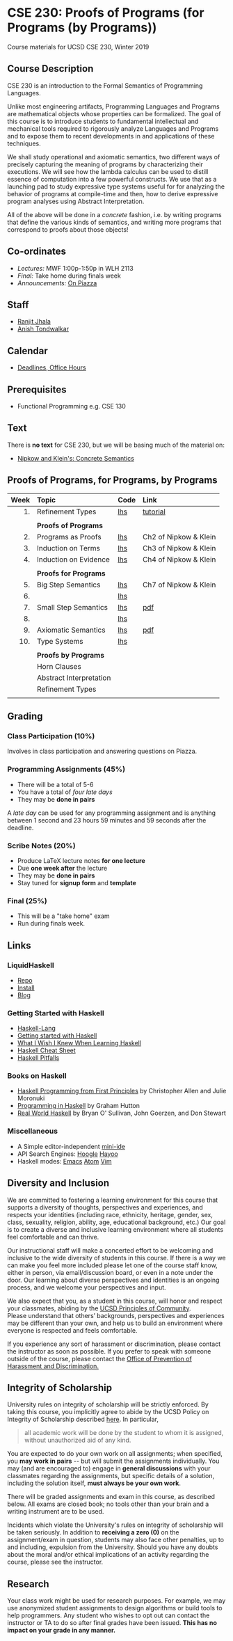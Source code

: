 # CSE 230: Proofs of Programs (for Programs (by Programs))

Course materials for UCSD CSE 230, Winter 2019

## Course Description

CSE 230 is an introduction to the Formal Semantics of Programming Languages.

Unlike most engineering artifacts, Programming Languages and Programs are
mathematical objects whose properties can be formalized. The goal of this
course is to introduce students to fundamental intellectual and mechanical
tools required to rigorously analyze Languages and Programs and to expose
them to recent developments in and applications of these techniques.

We shall study operational and axiomatic semantics, two different ways of
precisely capturing the meaning of programs by characterizing their executions.
We will see how the lambda calculus can be used to distill essence of
computation into a few powerful constructs. We use that as a launching pad to
study expressive type systems useful for for analyzing the behavior of programs
at compile-time and then, how to derive expressive program analyses using
Abstract Interpretation.

All of the above will be done in a *concrete* fashion, i.e. by writing programs
that define the various kinds of semantics, and writing  more programs that
correspond to proofs about those objects!

## Co-ordinates

- *Lectures:*          MWF 1:00p-1:50p in WLH 2113
- *Final:*             Take home during finals week
- *Announcements:*     [On Piazza](https://piazza.com/class/jqk23zupq7a62c)

## Staff

- [Ranjit Jhala](http://ranjitjhala.github.io)
- [Anish Tondwalkar](http://ani.sh/)

## Calendar

- [Deadlines, Office Hours](https://calendar.google.com/calendar?cid=ZW5nLnVjc2QuZWR1X292YWFsOWY4NWE0bTNqYXU2NWlmajNlOW4wQGdyb3VwLmNhbGVuZGFyLmdvb2dsZS5jb20)

## Prerequisites

- Functional Programming e.g. CSE 130

## Text

There is **no text** for CSE 230, but we will be basing much of the material on:

- [Nipkow and Klein's: Concrete Semantics](http://concrete-semantics.org/)

## Proofs of Programs, for Programs, by Programs

| Week | Topic                   | Code             | Link                                     |
|-----:|:------------------------|:-----------------|:-----------------------------------------|
| 1.   | Refinement Types        | [lhs](src/Week1) | [tutorial](https://liquid.kosmikus.org/) |
|      |                         |                  |                                          |
|      | **Proofs of Programs**  |                  |                                          |
| 2.   | Programs  as Proofs     | [lhs](src/Week2) | Ch2 of Nipkow & Klein                    |
| 3.   | Induction on Terms      | [lhs](src/Week3) | Ch3 of Nipkow & Klein		       |
| 4.   | Induction on Evidence   | [lhs](src/Week4) | Ch4 of Nipkow & Klein                    |
|      |                         |                  |                                          |
|      | **Proofs for Programs** |                  |                                          |
| 5.   | Big Step Semantics      | [lhs](src/Week5) | Ch7 of Nipkow & Klein                    |
| 6.   |                         | [lhs](src/Week6) |                                          |
| 7.   | Small Step Semantics    | [lhs](src/Week7) | [pdf](static/img/smallstep.pdf)          |
| 8.   |                         | [lhs](src/Week8) |                                          |
| 9.   | Axiomatic Semantics     | [lhs](src/Week9) | [pdf](static/img/axiomatic.pdf)          |
| 10.  | Type Systems            | [lhs](src/Week10)| 					       |
|      |                         |                  |                                          |
|      | **Proofs by Programs**  |                  |                                          |
|      | Horn Clauses            |                  |                                          |
|      | Abstract Interpretation |                  |                                          |
|      | Refinement Types        |                  |                                          |
|      |                         |                  |                                          |

## Grading

### Class Participation (10%)

Involves in class participation and answering questions on Piazza.

### Programming Assignments (45%)

- There will be a total of 5-6
- You have a total of *four late days* 
- They may be **done in pairs**

A *late day* can be used for any programming assignment and is
anything between 1 second and 23 hours 59 minutes and 59 seconds 
after the deadline.

### Scribe Notes (20%)

- Produce LaTeX lecture notes **for one lecture**
- Due **one week after** the lecture
- They may be **done in pairs**
- Stay tuned for **signup form** and **template** 

### Final (25%)

- This will be a "take home" exam
- Run during finals week.

## Links

### LiquidHaskell

- [Repo](https://github.com/ucsd-progsys/liquidhaskell)
- [Install](https://github.com/ucsd-progsys/liquidhaskell/blob/develop/INSTALL.md)
- [Blog](https://ucsd-progsys.github.io/liquidhaskell-blog/)

### Getting Started with Haskell

- [Haskell-Lang](http://haskell-lang.org)
- [Getting started with Haskell](https://haskell-lang.org/get-started)
- [What I Wish I Knew When Learning Haskell](http://dev.stephendiehl.com/hask/)
- [Haskell Cheat Sheet](http://cheatsheet.codeslower.com/CheatSheet.pdf)
- [Haskell Pitfalls](http://users.jyu.fi/~sapekiis/haskell-pitfalls/)

### Books on Haskell

- [Haskell Programming from First Principles](http://haskellbook.com) by Christopher Allen and Julie Moronuki
- [Programming in Haskell](http://www.cs.nott.ac.uk/~gmh/book.html) by Graham Hutton
- [Real World Haskell](http://www.realworldhaskell.org) by Bryan O' Sullivan, John Goerzen, and Don Stewart

### Miscellaneous

- A Simple editor-independent [mini-ide](https://github.com/ndmitchell/ghcid#readme)
- API Search Engines:
  [Hoogle](http://haskell.org/hoogle)
  [Hayoo](http://holumbus.fh-wedel.de/hayoo/hayoo.html)
- Haskell modes:
  [Emacs](https://commercialhaskell.github.io/intero/)
  [Atom](https://atom.io/packages/ide-haskell)
  [Vim](http://projects.haskell.org/haskellmode-vim/)


## Diversity and Inclusion

We are committed to fostering a learning environment for
this course that supports a diversity of thoughts, perspectives
and experiences, and respects your identities (including race,
ethnicity, heritage, gender, sex, class, sexuality, religion,
ability, age, educational background, etc.) Our goal is to
create a diverse and inclusive learning environment where
all students feel comfortable and can thrive.

Our instructional staff will make a concerted effort to 
be welcoming and inclusive to the wide diversity of students 
in this course.  If there is a way we can make you feel more 
included please let one of the course staff know, either in 
person, via email/discussion board, or even in a note under 
the door.  Our learning about diverse perspectives and 
identities is an ongoing process, and we welcome your 
perspectives and input.  

We also expect that you, as a student in this course, will 
honor and respect your classmates, abiding by the [UCSD Principles of Community](https://ucsd.edu/about/principles.html).  
Please understand that others’ backgrounds, perspectives 
and experiences may be different than your own, and help 
us to build an environment where everyone is respected 
and feels comfortable.

If you experience any sort of harassment or discrimination, 
please contact the instructor as soon as possible.   If you 
prefer to speak with someone outside of the course, please 
contact the [Office of Prevention of Harassment and Discrimination.](https://ophd.ucsd.edu/) 

## Integrity of Scholarship

University rules on integrity of scholarship will be strictly enforced. By
taking this course, you implicitly agree to abide by the UCSD Policy on
Integrity of Scholarship described [here](http://www-senate.ucsd.edu/manual/Appendices/app2.htm).
In particular,

> all academic work will be done by the student to whom it is assigned,
> without unauthorized aid of any kind.

You are expected to do your own work on all assignments; when
specified, you **may work in pairs** -- but will submit the
assignments individually. You may (and are encouraged to)
engage in **general discussions** with your classmates
regarding the assignments, but specific details of a
solution, including the solution itself,
**must always be your own work**.

There will be graded assignments and exam in this course,
as described below. All exams are closed book; no tools
other than your brain and a writing instrument are to be used.

Incidents which violate the University's rules on integrity of scholarship
will be taken seriously.  In addition to **receiving a zero (0)** on the
assignment/exam in question, students may also face other penalties,
up to and including, expulsion from the University.  Should you have
any doubts about the moral and/or ethical implications of an activity
regarding the course, please see the instructor.

## Research

Your class work might be used for research purposes. For example, we may
use anonymized student assignments to design algorithms or build tools to
help programmers. Any student who wishes to opt out can contact the
instructor or TA to do so after final grades have been issued.
**This has no impact on your grade in any manner.**
